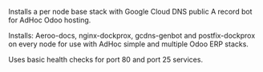 Installs a per node base stack with Google Cloud DNS public A record bot for AdHoc Odoo hosting. 

Installs: Aeroo-docs, nginx-dockprox, gcdns-genbot and postfix-dockprox on every node for use with AdHoc simple and multiple Odoo ERP stacks.

Uses basic health checks for port 80 and port 25 services.
